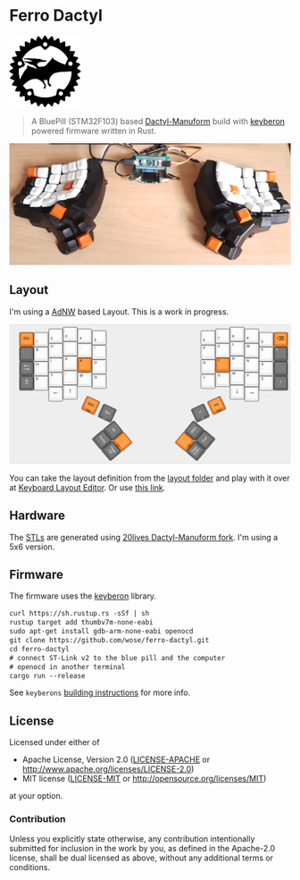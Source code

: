 # Ferro Dactyl

![Logo](./images/logo.png)

> A BluePill (STM32F103) based [Dactyl-Manuform] build with [keyberon] powered
> firmware written in Rust. 

![Ferro Dactyl](./images/ferro-dactyl.png)

[Dactyl-Manuform]: https://github.com/20lives/Dactyl-Manuform
[keyberon]: https://github.com/TeXitoi/keyberon

## Layout

I'm using a [AdNW] based Layout. This is a work in progress.

![Layout](./images/layout.png)

You can take the layout definition from the [layout folder] and play with it
over at [Keyboard Layout Editor]. Or use [this link].

[AdNW]: http://www.adnw.de/
[layout folder]:layout/
[Keyboard Layout Editor]: http://www.keyboard-layout-editor.com/
[this link]: http://www.keyboard-layout-editor.com/#/gists/5a7d56aa6b7ebb05c0e3928ac5250a80

## Hardware

The [STLs] are generated using [20lives Dactyl-Manuform fork]. I'm using a 5x6
version.

[STLs]: stl/
[20lives Dactyl-Manuform fork]:  https://github.com/20lives/Dactyl-Manuform

## Firmware

The firmware uses the [keyberon] library.


```shell
curl https://sh.rustup.rs -sSf | sh
rustup target add thumbv7m-none-eabi
sudo apt-get install gdb-arm-none-eabi openocd
git clone https://github.com/wose/ferro-dactyl.git
cd ferro-dactyl
# connect ST-Link v2 to the blue pill and the computer
# openocd in another terminal
cargo run --release
```
See `keyberons` [building instructions] for more info.

[building instructions]: https://github.com/TeXitoi/keyberon/blob/master/BUILDING.md

## License

Licensed under either of

- Apache License, Version 2.0 ([LICENSE-APACHE](LICENSE-APACHE) or
  http://www.apache.org/licenses/LICENSE-2.0)
- MIT license ([LICENSE-MIT](LICENSE-MIT) or http://opensource.org/licenses/MIT)

at your option.

### Contribution

Unless you explicitly state otherwise, any contribution intentionally submitted
for inclusion in the work by you, as defined in the Apache-2.0 license, shall be
dual licensed as above, without any additional terms or conditions.
